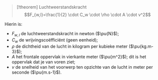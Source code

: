 > [!theorem] Luchtweerstandskracht
> $$F_{w,l}=\frac{1}{2} \cdot C_w \cdot \rho \cdot A \cdot v^2$$

Hierin is:
- $F_{w,l}$ de luchtweerstandskracht in newton ($\pu{N}$);
- $C_w$ de wrijvingscoëfficiënt (geen eenheid);
- $\rho$ de dichtheid van de lucht in kilogram per kubieke meter ($\pu{kg.m-3}$);
- $A$ het frontale oppervlak in vierkante meter ($\pu{m^2}$); dit is het oppervlak dat je van voren ziet;
- $v$ de snelheid van het voorwerp ten opzichte van de lucht in meter per seconde ($\pu{m.s-1}$).